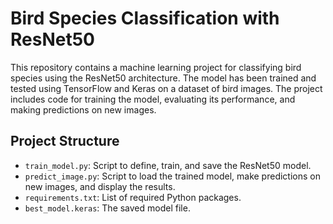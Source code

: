 # Bird Species Classification with ResNet50

This repository contains a machine learning project for classifying bird species using the ResNet50 architecture. The model has been trained and tested using TensorFlow and Keras on a dataset of bird images. The project includes code for training the model, evaluating its performance, and making predictions on new images.

## Project Structure

- `train_model.py`: Script to define, train, and save the ResNet50 model.
- `predict_image.py`: Script to load the trained model, make predictions on new images, and display the results.
- `requirements.txt`: List of required Python packages.
- `best_model.keras`: The saved model file.

